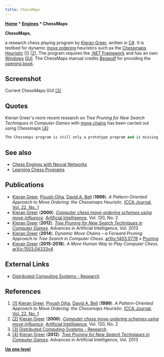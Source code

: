 ```yaml
---
title: ChessMaps
---
```

**[Home](Home "Home") * [Engines](Engines "Engines") * ChessMaps**

**ChessMaps**,

a research chess playing program by [Kieran Greer](Kieran_Greer "Kieran Greer"), written in [C#](C_sharp "C sharp"). It is testbed for dynamic [move ordering](Move_Ordering "Move Ordering") heuristics such as the [Chessmaps Heuristic](Chessmaps_Heuristic "Chessmaps Heuristic") <a id="cite-note-1" href="#cite-ref-1">[1]</a>
<a id="cite-note-2" href="#cite-ref-2">[2]</a>.
The program requires the [.NET Framework](https://en.wikipedia.org/wiki/.NET_Framework) and has an own [Windows](Windows "Windows") [GUI](GUI "GUI"). The ChessMaps manual credits [Beowulf](Beowulf "Beowulf") for providing the [opening book](Opening_Book "Opening Book").

## Screenshot

[](https://www.distributedcomputingsystems.co.uk/research.html)
Current ChessMaps GUI <a id="cite-note-3" href="#cite-ref-3">[3]</a>

## Quotes

Kieran Greer's more recent research on *Tree Pruning for New Search Techniques in Computer Games* with [move chains](index.php?title=Move_Chains&action=edit&redlink=1 "Move Chains (page does not exist)") has been carried out using Chessmaps <a id="cite-note-4" href="#cite-ref-4">[4]</a>:

```C++
The Chessmaps program is still only a prototype program and is missing modules or functions that would be included in a complete program. There is no real knowledge of endgame play, for example, where the program will tend to play more aimlessly and be happy to concede a draw by repetition, in a clearly winning position. On the other hand, in certain middlegame positions where its positional evaluator should work well, it does play strongly. It is still a bit buggy and can produce errors, but the testing and results have been performed under reliable circumstances. So a rough evaluation of playing strength might be a strong club player, although, this is not particularly strong for computer chess programs these days. 

```

## See also

- [Chess Engines with Neural Networks](Neural_Networks#engines "Neural Networks")
- [Learning Chess Programs](Learning#Programs "Learning")

## Publications

- [Kieran Greer](Kieran_Greer "Kieran Greer"), [Piyush Ojha](index.php?title=Piyush_Ojha&action=edit&redlink=1 "Piyush Ojha (page does not exist)"), [David A. Bell](index.php?title=David_A._Bell&action=edit&redlink=1 "David A. Bell (page does not exist)") (**1999**). *A Pattern-Oriented Approach to Move Ordering: the Chessmaps Heuristic*. [ICCA Journal, Vol. 22, No. 1](ICGA_Journal#22_1 "ICGA Journal")
- [Kieran Greer](Kieran_Greer "Kieran Greer") (**2000**). *[Computer chess move-ordering schemes using move influence](https://www.sciencedirect.com/science/article/pii/S0004370200000266)*. [Artificial Intelligence](https://en.wikipedia.org/wiki/Artificial_Intelligence_%28journal%29), Vol. 120, No. 2
- [Kieran Greer](Kieran_Greer "Kieran Greer") (**2012**). *[Tree Pruning for New Search Techniques in Computer Games](https://www.hindawi.com/journals/aai/2013/357068/)*. Advances in Artificial Intelligence, Vol. 2013
- [Kieran Greer](Kieran_Greer "Kieran Greer") (**2014**). *Dynamic Move Chains – a Forward Pruning Approach to Tree Search in Computer Chess*. [arXiv:1403.0778](https://arxiv.org/abs/1403.0778) » [Pruning](Pruning "Pruning")
- [Kieran Greer](Kieran_Greer "Kieran Greer") (**2015-2018**). *A More Human Way to Play Computer Chess*. [arXiv:1503.04333v4](https://arxiv.org/abs/1503.04333)

## External Links

- [Distributed Computing Systems - Research](https://www.distributedcomputingsystems.co.uk/research.html)

## References

1. <a id="cite-ref-1" href="#cite-note-1">[1]</a> [Kieran Greer](Kieran_Greer "Kieran Greer"), [Piyush Ojha](index.php?title=Piyush_Ojha&action=edit&redlink=1 "Piyush Ojha (page does not exist)"), [David A. Bell](index.php?title=David_A._Bell&action=edit&redlink=1 "David A. Bell (page does not exist)") (**1999**). *A Pattern-Oriented Approach to Move Ordering: the Chessmaps Heuristic*. [ICCA Journal, Vol. 22, No. 1](ICGA_Journal#22_1 "ICGA Journal")
1. <a id="cite-ref-2" href="#cite-note-2">[2]</a> [Kieran Greer](Kieran_Greer "Kieran Greer") (**2000**). *[Computer chess move-ordering schemes using move influence](https://www.sciencedirect.com/science/article/pii/S0004370200000266)*. [Artificial Intelligence](https://en.wikipedia.org/wiki/Artificial_Intelligence_%28journal%29), Vol. 120, No. 2
1. <a id="cite-ref-3" href="#cite-note-3">[3]</a> [Distributed Computing Systems - Research](https://www.distributedcomputingsystems.co.uk/research.html)
1. <a id="cite-ref-4" href="#cite-note-4">[4]</a> [Kieran Greer](Kieran_Greer "Kieran Greer") (**2012**). *[Tree Pruning for New Search Techniques in Computer Games](https://www.hindawi.com/journals/aai/2013/357068/)*. Advances in Artificial Intelligence, Vol. 2013

**[Up one level](Engines "Engines")**

